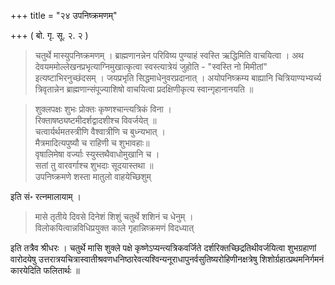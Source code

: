 +++
title = "२४ उपनिष्क्रमणम्"

+++
( बो. गृ. सू. २. २ ) 

> चतुर्थे मास्युपनिष्क्रमणम् । ब्राह्मणानन्नेन परिविष्य पुण्याहं स्वस्ति ऋद्धिमिति वाचयित्वा । अथ देवयममोल्लेखनप्रभृत्याग्निमुखात्कृत्वा स्वस्त्यात्रेयं जुहोति - "स्वस्ति नो मिमीतां" इत्यष्टाभिरनुच्छंदसम् । जयप्रभृति सिद्धमाधेनुवरप्रदानात् । अयोपनिष्क्रम्य बाह्यानि चित्रियाण्यभ्यर्च्य त्रिवृतान्नेन ब्राह्मणान्संपूज्याशिषो वाचयित्वा प्रदक्षिणीकृत्य स्वान्गृहानानयति ॥ 

> शुक्लपक्षः शुभः प्रोक्तः कृष्णश्चान्त्यत्रिकं विना ।  
रिक्ताषष्ठ्यष्टमीदर्शद्वादशीश्च विवर्जयेत् ॥  
चत्वार्यर्थमतस्त्रीणि वैश्वात्रीणि च बुध्न्यभात् ।  
मैत्रमादित्यपुष्यौ च राहिणी च शुभावहाः॥  
वृषालिमेषा वर्ज्याः स्युस्तथैवाधोमुखानि च ।  
सतां तु वारवर्गाश्च शुभदाः सूदयास्तथा ॥  
उपनिष्क्रमणे शस्ता मातुलो वाहयेच्छिशुम्

इति सं॰ रत्नमालायाम् । 

> मासे तृतीये दिवसे दिनेशं शिशुं चतुर्थे शशिनं च धेनुम् ।  
विलोकयित्वान्नविधिप्रयुक्त काले गृहान्निष्क्रमणं विदध्यात्

इति तत्रैव श्रीधरः । चतुर्थे मासि शुक्ले पक्षे कृष्णेऽप्यन्त्यत्रिकवर्जिते दर्शरिक्तच्छिद्रतिथीवर्जयित्वा शुभग्रहाणां वारोदयेषु उत्तरात्रयचित्रास्वातीश्रवणधनिष्ठारेवत्यश्विन्यनूराधापुनर्वसुतिष्यरोहिणीनक्षत्रेषु शिशोर्ग्रहात्प्रथमनिर्गमनं कारयेदिति फलितार्थः ॥